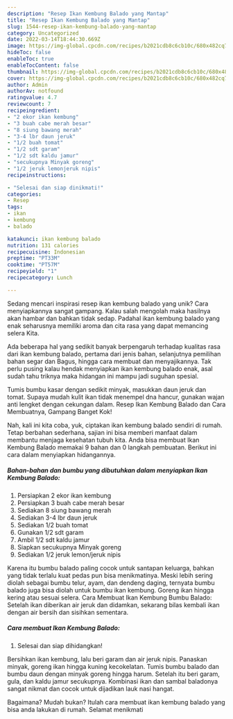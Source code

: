 ```yaml
---
description: "Resep Ikan Kembung Balado yang Mantap"
title: "Resep Ikan Kembung Balado yang Mantap"
slug: 1544-resep-ikan-kembung-balado-yang-mantap
category: Uncategorized
date: 2022-03-14T18:44:30.669Z
image: https://img-global.cpcdn.com/recipes/b2021cdb8c6cb10c/680x482cq70/ikan-kembung-balado-foto-resep-utama.jpg
hideToc: false
enableToc: true
enableTocContent: false
thumbnail: https://img-global.cpcdn.com/recipes/b2021cdb8c6cb10c/680x482cq70/ikan-kembung-balado-foto-resep-utama.jpg
cover: https://img-global.cpcdn.com/recipes/b2021cdb8c6cb10c/680x482cq70/ikan-kembung-balado-foto-resep-utama.jpg
author: Admin
authorAv: notfound
ratingvalue: 4.7
reviewcount: 7
recipeingredient:
- "2 ekor ikan kembung"
- "3 buah cabe merah besar"
- "8 siung bawang merah"
- "3-4 lbr daun jeruk"
- "1/2 buah tomat"
- "1/2 sdt garam"
- "1/2 sdt kaldu jamur"
- "secukupnya Minyak goreng"
- "1/2 jeruk lemonjeruk nipis"
recipeinstructions:

- "Selesai dan siap dinikmati!"
categories:
- Resep
tags:
- ikan
- kembung
- balado

katakunci: ikan kembung balado 
nutrition: 131 calories
recipecuisine: Indonesian
preptime: "PT33M"
cooktime: "PT57M"
recipeyield: "1"
recipecategory: Lunch

---
```





Sedang mencari inspirasi resep ikan kembung balado yang unik? Cara menyiapkannya sangat gampang. Kalau salah mengolah maka hasilnya akan hambar dan bahkan tidak sedap. Padahal ikan kembung balado yang enak seharusnya memiliki aroma dan cita rasa yang dapat memancing selera Kita.





Ada beberapa hal yang sedikit banyak berpengaruh terhadap kualitas rasa dari ikan kembung balado, pertama dari jenis bahan, selanjutnya pemilihan bahan segar dan Bagus, hingga cara membuat dan menyajikannya. Tak perlu pusing kalau hendak menyiapkan ikan kembung balado enak,      asal sudah tahu triknya maka hidangan ini mampu jadi suguhan spesial.














Tumis bumbu kasar dengan sedikit minyak, masukkan daun jeruk dan tomat. Supaya mudah kulit ikan tidak menempel dna hancur, gunakan wajan anti lengket dengan cekungan dalam. Resep Ikan Kembung Balado dan Cara Membuatnya, Gampang Banget Kok!






Nah, kali ini kita coba, yuk, ciptakan ikan kembung balado sendiri di rumah. Tetap berbahan sederhana, sajian ini bisa memberi manfaat dalam membantu menjaga kesehatan tubuh kita. Anda bisa membuat Ikan Kembung Balado memakai 9 bahan dan 0 langkah pembuatan. Berikut ini cara dalam menyiapkan hidangannya.

<!--inarticleads1-->

##### Bahan-bahan dan bumbu yang dibutuhkan dalam menyiapkan Ikan Kembung Balado:

1. Persiapkan 2 ekor ikan kembung
1. Persiapkan 3 buah cabe merah besar
1. Sediakan 8 siung bawang merah
1. Sediakan 3-4 lbr daun jeruk
1. Sediakan 1/2 buah tomat
1. Gunakan 1/2 sdt garam
1. Ambil 1/2 sdt kaldu jamur
1. Siapkan secukupnya Minyak goreng
1. Sediakan 1/2 jeruk lemon/jeruk nipis


Karena itu bumbu balado paling cocok untuk santapan keluarga, bahkan yang tidak terlalu kuat pedas pun bisa menikmatinya. Meski lebih sering diolah sebagai bumbu telur, ayam, dan dendeng daging, ternyata bumbu balado juga bisa diolah untuk bumbu ikan kembung. Goreng ikan hingga kering atau sesuai selera. Cara Membuat Ikan Kembung Bumbu Balado: Setelah ikan diberikan air jeruk dan didamkan, sekarang bilas kembali ikan dengan air bersih dan sisihkan sementara. 

<!--inarticleads2-->

##### Cara membuat Ikan Kembung Balado:


1. Selesai dan siap dihidangkan!

Bersihkan ikan kembung, lalu beri garam dan air jeruk nipis. Panaskan minyak, goreng ikan hingga kuning kecokelatan. Tumis bumbu balado dan bumbu daun dengan minyak goreng hingga harum. Setelah itu beri garam, gula, dan kaldu jamur secukupnya. Kombinasi ikan dan sambal baladonya sangat nikmat dan cocok untuk dijadikan lauk nasi hangat. 

Bagaimana? Mudah bukan? Itulah cara membuat ikan kembung balado yang bisa anda lakukan di rumah. Selamat menikmati
